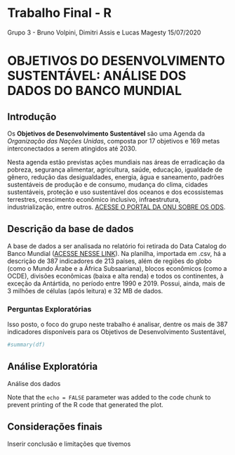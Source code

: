 Trabalho Final - R
================
Grupo 3 - Bruno Volpini, Dimitri Assis e Lucas Magesty
15/07/2020

# OBJETIVOS DO DESENVOLVIMENTO SUSTENTÁVEL: ANÁLISE DOS DADOS DO BANCO MUNDIAL

## Introdução

Os **Objetivos de Desenvolvimento Sustentável** são uma Agenda da
*Organização das Nações Unidas*, composta por 17 objetivos e 169 metas
interconectados a serem atingidos até 2030.

Nesta agenda estão previstas ações mundiais nas áreas de erradicação da
pobreza, segurança alimentar, agricultura, saúde, educação, igualdade de
gênero, redução das desigualdades, energia, água e saneamento, padrões
sustentáveis de produção e de consumo, mudança do clima, cidades
sustentáveis, proteção e uso sustentável dos oceanos e dos ecossistemas
terrestres, crescimento econômico inclusivo, infraestrutura,
industrialização, entre outros. [ACESSE O PORTAL DA ONU SOBRE OS
ODS](https://www.un.org/sustainabledevelopment/sustainable-development-goals/).

## Descrição da base de dados

A base de dados a ser analisada no relatório foi retirada do Data
Catalog do Banco Mundial ([ACESSE NESSE
LINK](https://datacatalog.worldbank.org/dataset/sustainable-development-goals)).
Na planilha, importada em .csv, há a descrição de 387 indicadores de 213
países, além de regiões do globo (como o Mundo Árabe e a África
Subsaariana), blocos econômicos (como a OCDE), divisões econômicas
(baixa e alta renda) e todos os continentes, à exceção da Antártida, no
período entre 1990 e 2019. Possui, ainda, mais de 3 milhões de células
(após leitura) e 32 MB de dados.

### Perguntas Exploratórias

Isso posto, o foco do grupo neste trabalho é analisar, dentre os mais de
387 indicadores disponíveis para os Objetivos de Desenvolvimento
Sustentável,

``` r
#summary(df)
```

## Análise Exploratória

Análise dos dados

Note that the `echo = FALSE` parameter was added to the code chunk to
prevent printing of the R code that generated the plot.

## Considerações finais

Inserir conclusão e limitações que tivemos
